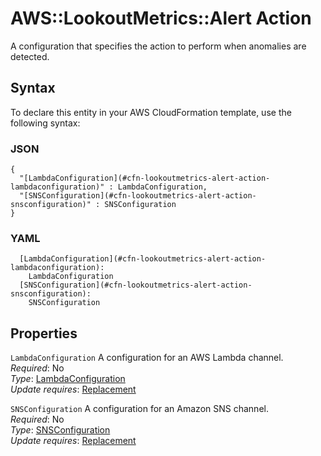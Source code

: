 # AWS::LookoutMetrics::Alert Action<a name="aws-properties-lookoutmetrics-alert-action"></a>

A configuration that specifies the action to perform when anomalies are detected\.

## Syntax<a name="aws-properties-lookoutmetrics-alert-action-syntax"></a>

To declare this entity in your AWS CloudFormation template, use the following syntax:

### JSON<a name="aws-properties-lookoutmetrics-alert-action-syntax.json"></a>

```
{
  "[LambdaConfiguration](#cfn-lookoutmetrics-alert-action-lambdaconfiguration)" : LambdaConfiguration,
  "[SNSConfiguration](#cfn-lookoutmetrics-alert-action-snsconfiguration)" : SNSConfiguration
}
```

### YAML<a name="aws-properties-lookoutmetrics-alert-action-syntax.yaml"></a>

```
  [LambdaConfiguration](#cfn-lookoutmetrics-alert-action-lambdaconfiguration):
    LambdaConfiguration
  [SNSConfiguration](#cfn-lookoutmetrics-alert-action-snsconfiguration):
    SNSConfiguration
```

## Properties<a name="aws-properties-lookoutmetrics-alert-action-properties"></a>

`LambdaConfiguration` <a name="cfn-lookoutmetrics-alert-action-lambdaconfiguration"></a>
A configuration for an AWS Lambda channel\.  
_Required_: No  
_Type_: [LambdaConfiguration](aws-properties-lookoutmetrics-alert-lambdaconfiguration.md)  
_Update requires_: [Replacement](https://docs.aws.amazon.com/AWSCloudFormation/latest/UserGuide/using-cfn-updating-stacks-update-behaviors.html#update-replacement)

`SNSConfiguration` <a name="cfn-lookoutmetrics-alert-action-snsconfiguration"></a>
A configuration for an Amazon SNS channel\.  
_Required_: No  
_Type_: [SNSConfiguration](aws-properties-lookoutmetrics-alert-snsconfiguration.md)  
_Update requires_: [Replacement](https://docs.aws.amazon.com/AWSCloudFormation/latest/UserGuide/using-cfn-updating-stacks-update-behaviors.html#update-replacement)
